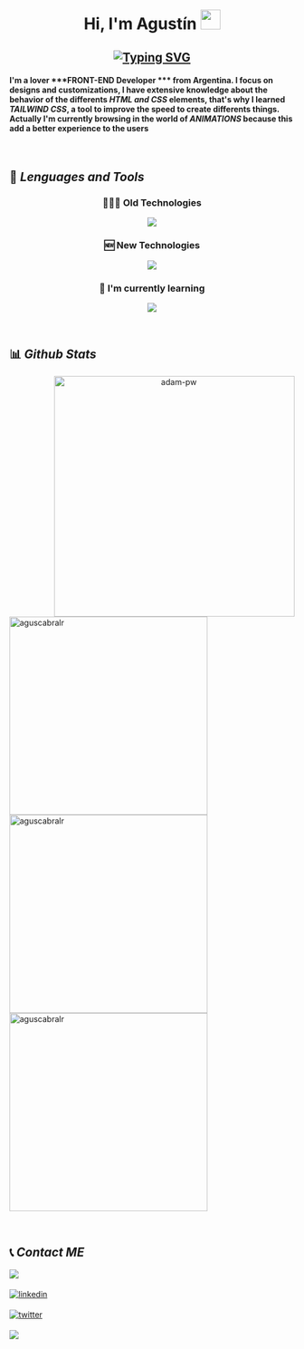 <h1 align="center">Hi, I'm Agustín <img src="https://media.giphy.com/media/hvRJCLFzcasrR4ia7z/giphy.gif" width="35"></h1>

<!---->

<h2 align="center"><a href="https://git.io/typing-svg"><img src="https://readme-typing-svg.demolab.com?font=Chakra+Petch&weight=700&size=50&duration=4000&pause=1000&color=FFF&center=true&vCenter=true&width=800&height=100&lines=Full+Stack+Developer" alt="Typing SVG"/></a></h2>

<!---->


<!---->
#### I'm a lover ***FRONT-END Developer *** from Argentina. I focus on designs and customizations, I have extensive knowledge about the behavior of the differents ***HTML and CSS*** elements, that's why I learned ***TAILWIND CSS***, a tool to improve the speed to create differents things. Actually I'm currently browsing in the world of ***ANIMATIONS*** because this add a better experience to the users
</br>
<!---->


## 🧠 *Lenguages and Tools*

<h3 align="center">👨🏻‍💻 Old Technologies</h3>
<p align="center">
  <a href="https://skillicons.dev">
    <img src="https://skillicons.dev/icons?i=js,html,css,react,redux,nodejs,express,sequelize,postgres,github,postman,vscode,discord" />
  </a>
</p>

<h3 align="center">🆕 New Technologies</h3>
<p align="center">
  <a href="https://skillicons.dev">
    <img src="https://skillicons.dev/icons?i=nextjs,tailwind,git,md,materialui" />
  </a>
</p>

<h3 align="center">🌱 I'm currently learning</h3>
<p align="center">
  <a href="https://skillicons.dev">
    <img src="https://skillicons.dev/icons?i=ts,threejs,py" />
  </a>
</p>

<!---->
</br>
<!---->

## 📊 *Github Stats*
<div align="center">
  <img align="right" src="https://github.com/Adam-pw/Adam-pw/blob/main/animation_500_kxa883sd.gif" alt="adam-pw" width="425" />
  <p align="left">
    <img src="https://github-readme-streak-stats.herokuapp.com/?user=aguscabralr&theme=algolia&hide_border=true"  alt="aguscabralr" width="350"/>
    <img src="https://github-readme-stats.vercel.app/api?username=aguscabralr&theme=algolia&show_icons=true&hide_border=true&count_private=true"  alt="aguscabralr" width="350"/>
    <img src="https://github-readme-stats.vercel.app/api/top-langs/?username=aguscabralr&theme=algolia&show_icons=true&hide_border=false&layout=compact"  alt="aguscabralr" width="350"/>
  </p>
</div>

<!---->
</br>
<!---->

## 📞 *Contact ME* 
<p align="left">
  <a href="mailto:acabralrobledo@gmail.com" target="_blank">
    <img src="https://img.shields.io/badge/gmail:  acabralrobledo@gmail.com-%23EA4335.svg?style=for-the-badge&logo=gmail&logoColor=white" t=mail style="margin-bottom: 5px;" />
  </a>
</p>
<p align="left">
  <a href="https://linkedin.com/in/aguscabralr" target="_blank">
    <img src="https://img.shields.io/badge/linkedin:  aguscabralr-%2300acee.svg?color=405DE6&style=for-the-badge&logo=linkedin&logoColor=white" alt=linkedin style="margin-bottom: 5px;"/>
  </a>
</p>
<p align="left">
 <a href="https://twitter.com/aguscabralr" target="_blank">
  <img src="https://img.shields.io/badge/twitter:  aguscabralr-%2300acee.svg?color=1DA1F2&style=for-the-badge&logo=twitter&logoColor=white" alt=twitter style="margin-bottom: 5px;"/>
  </a>
</p>
<p align="left">
  <a href="https://api.whatsapp.com/send?phone=543515142250" target="_blank">
    <img src="https://img.shields.io/badge/whatsapp:  3515142250-%23EA4335.svg?color&style=for-the-badge&logo=whatsapp&logoColor=white" t=mail style="margin-bottom: 5px;" />
  </a>
</p>